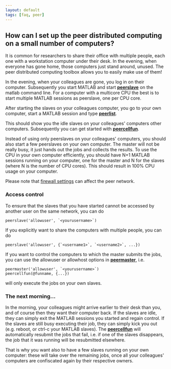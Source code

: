 ```yaml
---
layout: default
tags: [faq, peer]
---
```


## How can I set up the peer distributed computing on a small number of computers?

It is common for researchers to share their office with multiple people, each one with a workstation computer under their desk. In the evening, when everyone has gone home, those computers just stand around, unused. The peer distributed computing toolbox allows you to easily make use of them! 

In the evening, when your colleagues are gone, you log in on their computer. Subsequently you start MATLAB and start **[peerslave](/reference/peerslave)** on the matlab command line. For a computer with a multicore CPU the best is to start multiple MATLAB sessions as peerslave, one per CPU core.

After starting the slaves on your colleagues computer, you go to your own computer, start a MATLAB session and type **[peerlist](/reference/peerlist)**.

This should show you the idle slaves on your colleagues' computers other computers. Subsequently you can get started with **[peercellfun](/reference/peercellfun)**. 

Instead of using only peerslaves on your colleagues' computers, you should also start a few peerslaves on your own computer. The master will not be really busy, it just hands out the jobs and collects the results. To use the CPU in your own computer efficiently, you should have N+1 MATLAB sessions running on your computer, one for the master and N for the slaves (where N is the number of CPU cores). This should result in 100% CPU usage on your computer.

Please note that [firewall settings](/faq/does_a_firewall_affect_the_communication_between_peers) can affect the peer network.

### Access control

To ensure that the slaves that you have started cannot be accessed by another user on the same network, you can do 

    peerslave('allowuser', `<yourusername>`)

If you explicitly want to share the computers with multiple people, you can do

    peerslave('allowuser', {`<username1>`, `<username2>`, ...})

If you want to control the computers to which the master submits the jobs, you can use the allowuser or allowhost options in **[peermaster](/reference/peermaster)**, i.e. 

    peermaster('allowuser', `<yourusername>`)
    peercellfun(@funname, {...})

will only execute the jobs on your own slaves.

### The next morning...

In the morning, your colleagues might arrive earlier to their desk than you, and of course then they want their computer back. If the slaves are idle, they can simply exit the MATLAB sessions you started and regain control. If the slaves are still busy executing their job, they can simply kick you out (e.g. reboot, or ctrl-c your MATLAB slaves). The **[peercellfun](/reference/peercellfun)** will automatically resubmit the jobs that fail, i.e. if one of the slaves disappears, the job that it was running will be resubmitted elsewhere. 

That is why you want also to have a few slaves running on your own computer: these will take over the remaining jobs, once all your colleagues' computers are confiscated again by their respective owners.

 
